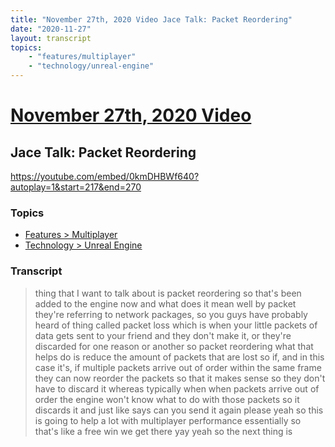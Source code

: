 ```yaml
---
title: "November 27th, 2020 Video Jace Talk: Packet Reordering"
date: "2020-11-27"
layout: transcript
topics:
    - "features/multiplayer"
    - "technology/unreal-engine"
---
```

# [November 27th, 2020 Video](../2020-11-27.md)
## Jace Talk: Packet Reordering
https://youtube.com/embed/0kmDHBWf640?autoplay=1&start=217&end=270

### Topics
* [Features > Multiplayer](../topics/features/multiplayer.md)
* [Technology > Unreal Engine](../topics/technology/unreal-engine.md)

### Transcript

> thing that I want to talk about is packet reordering so that's been added to the engine now and what does it mean well by packet they're referring to network packages, so you guys have probably heard of thing called packet loss which is when your little packets of data gets sent to your friend and they don't make it, or they're discarded for one reason or another so packet reordering what that helps do is reduce the amount of packets that are lost so if, and in this case it's, if multiple packets arrive out of order within the same frame they can now reorder the packets so that it makes sense so they don't have to discard it whereas typically when when packets arrive out of order the engine won't know what to do with those packets so it discards it and just like says can you send it again please yeah so this is going to help a lot with multiplayer performance essentially so that's like a free win we get there yay yeah so the next thing is
